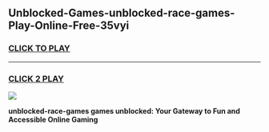
## Unblocked-Games-unblocked-race-games-Play-Online-Free-35vyi
<h3>
<a href="https://premium76.site?title=unblocked-race-games&ref=26A">CLICK TO PLAY</a></h3>
<hr>

<h3>
<a href="https://premium76.site?title=unblocked-race-games&ref=26A">CLICK 2 PLAY</a>
  
</h3>

<a href="https://premium76.site?title=unblocked-race-games&ref=26A"><img src="https://clearcache.store/games.png"></a>


**unblocked-race-games games unblocked: Your Gateway to Fun and Accessible Online Gaming**
